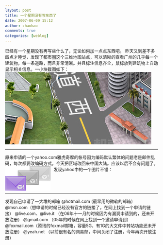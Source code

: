 ```yaml
---
layout: post
title: 一个星期没有写东西了
date: 2007-06-09 15:12
author: zhaohao
comments: true
categories: [weblog]
---
```

已经有一个星期没有再写些什么了，无论如何加一点点东西吧。
昨天又到差不多四点才睡觉，发现了都市圈这个三维地图站点，可以清晰的查看广州的几乎每一个建筑物，每一条道路，而且非常清晰。并且标注信息齐全，鼠标放到建筑物上自动显示相关信息。一小块截图如下：
<a href="/Resource/o.jpg"><img id="BLOGGER_PHOTO_ID_5073964363406189938" src="/Resource/o.jpg" alt="" border="0" /></a>

<hr size="2" width="100%" />

原来申请的一个yahoo.com雅虎奇摩的帐号因为编码默认繁体的问题老是邮件乱码，每次都要改编码方式，今天把区域改回来中国大陆。应该以后不会有问题了。发现yahoo中的一个图片不错：<a href="/Resource/addrguard.jpg"><img id="BLOGGER_PHOTO_ID_5073967558861858178" style="margin: 0pt 10px 10px 0pt; float: left; cursor: pointer;" src="/Resource/addrguard.jpg" alt="" border="0" /></a>

&nbsp;

<hr size="2" width="100%" />

发现自己申请了一大堆的邮箱
@hotmail.com (最早用的微软的邮箱）
@msn.com（想申请的时候已经没有官方的链接了，在网上找到一个申请的链接）
@live.com、@live.it （在06年十一月的时候因为有漏洞申请到的，还未开放注册）
@gmail.com （05年的时候在网上找到一个邀请申请到）
@foxmail.com（腾讯的foxmail邮箱，容量5G，有1G的大文件中转站功能还未开放注册）
@yeah.net （以前很有名的网易邮，中间关闭了注册，今年再次开放注册）
